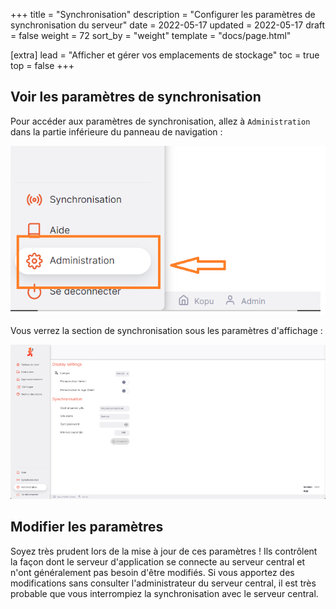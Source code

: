 +++
title = "Synchronisation"
description = "Configurer les paramètres de synchronisation du serveur"
date = 2022-05-17
updated = 2022-05-17
draft = false
weight = 72
sort_by = "weight"
template = "docs/page.html"

[extra]
lead = "Afficher et gérer vos emplacements de stockage"
toc = true
top = false
+++

## Voir les paramètres de synchronisation

Pour accéder aux paramètres de synchronisation, allez à `Administration` dans la partie inférieure du panneau de navigation :

![Location: nav](../images/admin_nav_fr.png)

Vous verrez la section de synchronisation sous les paramètres d'affichage :

![Location: list](images/administration_fr.png)

## Modifier les paramètres

Soyez très prudent lors de la mise à jour de ces paramètres ! Ils contrôlent la façon dont le serveur d'application se connecte au serveur central et n'ont généralement pas besoin d'être modifiés. Si vous apportez des modifications sans consulter l'administrateur du serveur central, il est très probable que vous interrompiez la synchronisation avec le serveur central.
